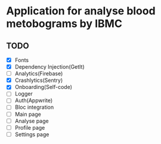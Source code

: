 # Application for analyse blood metobograms by IBMC

## TODO

- [X] Fonts
- [X] Dependency Injection(GetIt)
- [ ] Analytics(Firebase)
- [X] Crashlytics(Sentry)
- [X] Onboarding(Self-code)
- [ ] Logger
- [ ] Auth(Appwrite)
- [ ] Bloc integration
- [ ] Main page
- [ ] Analyse page
- [ ] Profile page
- [ ] Settings page
